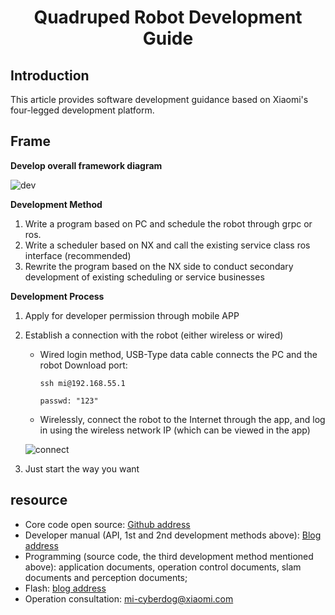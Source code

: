 <h1 align="center">
   Quadruped Robot Development Guide
</h1>


## Introduction

This article provides software development guidance based on Xiaomi's four-legged development platform.



## Frame

**Develop overall framework diagram**

![dev](./image/dev.png)

**Development Method**

1. Write a program based on PC and schedule the robot through grpc or ros.
2. Write a scheduler based on NX and call the existing service class ros interface (recommended)
3. Rewrite the program based on the NX side to conduct secondary development of existing scheduling or service businesses

**Development Process**

1. Apply for developer permission through mobile APP

2. Establish a connection with the robot (either wireless or wired)

    - Wired login method, USB-Type data cable connects the PC and the robot Download port:

      `ssh mi@192.168.55.1`

      `passwd: "123"`

    - Wirelessly, connect the robot to the Internet through the app, and log in using the wireless network IP (which can be viewed in the app)

    ![connect](./image/connect.png)

3. Just start the way you want



## resource

- Core code open source: [Github address](https://github.com/MiRoboticsLab/cyberdog_ws)
- Developer manual (API, 1st and 2nd development methods above): [Blog address](https://miroboticslab.github.io/blogs/#/cn/developer_guide)
- Programming (source code, the third development method mentioned above): application documents, operation control documents, slam documents and perception documents;
- Flash: [blog address](https://miroboticslab.github.io/blogs/#/cn/cyberdog_flash)
- Operation consultation: [mi-cyberdog@xiaomi.com](mailto:mi-cyber@xiaomi.com)
